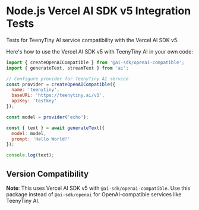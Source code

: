 # Node.js Vercel AI SDK v5 Integration Tests

Tests for TeenyTiny AI service compatibility with the Vercel AI SDK v5.

Here's how to use the Vercel AI SDK v5 with TeenyTiny AI in your own code:

```javascript
import { createOpenAICompatible } from '@ai-sdk/openai-compatible';
import { generateText, streamText } from 'ai';

// Configure provider for TeenyTiny AI service
const provider = createOpenAICompatible({
  name: 'teenytiny',
  baseURL: 'https://teenytiny.ai/v1',
  apiKey: 'testkey'
});

const model = provider('echo');

const { text } = await generateText({
  model: model,
  prompt: 'Hello World!'
});

console.log(text);
```


## Version Compatibility

**Note**: This uses Vercel AI SDK v5 with `@ai-sdk/openai-compatible`. Use this package instead of `@ai-sdk/openai` for OpenAI-compatible services like TeenyTiny AI.
